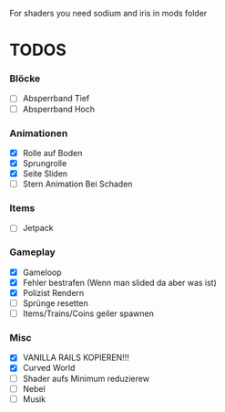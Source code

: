 For shaders you need sodium and iris in mods folder

# TODOS

### Blöcke
- [ ] Absperrband Tief
- [ ] Absperrband Hoch

### Animationen
- [x] Rolle auf Boden
- [x] Sprungrolle
- [x] Seite Sliden
- [ ] Stern Animation Bei Schaden

### Items
- [ ] Jetpack

### Gameplay
- [x] Gameloop
- [x] Fehler bestrafen (Wenn man slided da aber was ist)
- [x] Polizist Rendern
- [ ] Sprünge resetten
- [ ] Items/Trains/Coins geiler spawnen

### Misc
- [X] VANILLA RAILS KOPIEREN!!!
- [X] Curved World
- [ ] Shader aufs Minimum reduzierew 
- [ ] Nebel
- [ ] Musik
